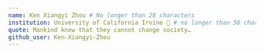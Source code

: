 ```yaml
---
name: Ken Xiangyi Zhou # No longer than 28 characters
institution: University of California Irvine 🚩 # no longer than 58 characters
quote: Mankind knew that they cannot change society…
github_user: Ken-Xiangyi-Zhou
---
```

